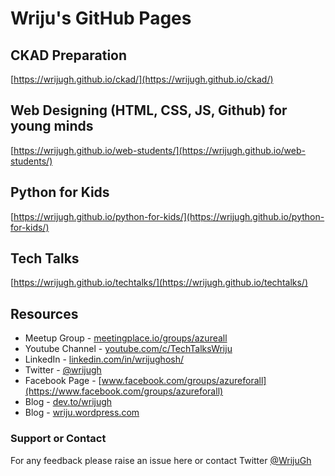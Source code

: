 # Wriju's GitHub Pages

## CKAD Preparation

[https://wrijugh.github.io/ckad/](https://wrijugh.github.io/ckad/)

## Web Designing (HTML, CSS, JS, Github) for young minds

[https://wrijugh.github.io/web-students/](https://wrijugh.github.io/web-students/)

## Python for Kids

[https://wrijugh.github.io/python-for-kids/](https://wrijugh.github.io/python-for-kids/)

## Tech Talks 

[https://wrijugh.github.io/techtalks/](https://wrijugh.github.io/techtalks/)

## Resources

- Meetup Group - [meetingplace.io/groups/azureall](https://meetingplace.io/groups/azureall)
- Youtube Channel - [youtube.com/c/TechTalksWriju](https://www.youtube.com/c/TechTalksWriju?sub_confirmation=1)
- LinkedIn - [linkedin.com/in/wrijughosh/](https://www.linkedin.com/in/wrijughosh/)
- Twitter - [@wrijugh](https://twitter.com/wrijugh)
- Facebook Page - [www.facebook.com/groups/azureforall](https://www.facebook.com/groups/azureforall)
- Blog - [dev.to/wrijugh](https://dev.to/wrijugh)
- Blog - [wriju.wordpress.com](https://wriju.wordpress.com/)

### Support or Contact

For any feedback please raise an issue here or contact Twitter [@WrijuGh](https://twitter.com/wrijugh)
